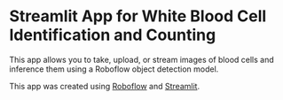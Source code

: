 # Streamlit App for White Blood Cell Identification and Counting

This app allows you to take, upload, or stream images of blood cells and inference them using a Roboflow object detection model.

This app was created using [Roboflow](https://roboflow.com) and [Streamlit](https://streamlit.io/).
